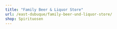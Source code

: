 ```yaml
---
title: "Family Beer & Liquor Store"
url: /east-dubuque/family-beer-und-liquor-store/
shop: Spirituosen
---
```

